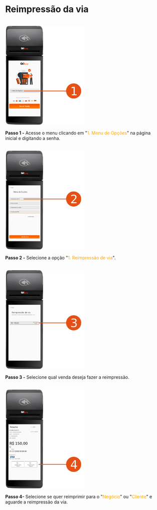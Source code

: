 # Reimpressão da via

<br>

<img width="50%" src="/assets/prints/maquininha_smart_reimpressao_via_1.png" />

**Passo 1 -** Acesse o menu clicando em "<mark style="color:orange;background-color:white;">1. Menu de Opções</mark>" na página inicial e digitando a senha.

<br>

<img width="50%" src="/assets/prints/maquininha_smart_reimpressao_via_2.png" />

**Passo 2 -** Selecione a opção "<mark style="color:orange;background-color:white;">1. Reimpressão de via</mark>".

<br>

<img width="50%" src="/assets/prints/maquininha_smart_reimpressao_via_3.png" />

**Passo 3 -** Selecione qual venda deseja fazer a reimpressão.

<br>

<img width="50%" src="/assets/prints/maquininha_smart_reimpressao_via_4.png" />

**Passo 4-** Selecione se quer reimprimir para o "<mark style="color:orange;background-color:white;">Negócio</mark>" ou "<mark style="color:orange;background-color:white;">Cliente</mark>" e aguarde a reimpressão da via.

<br>